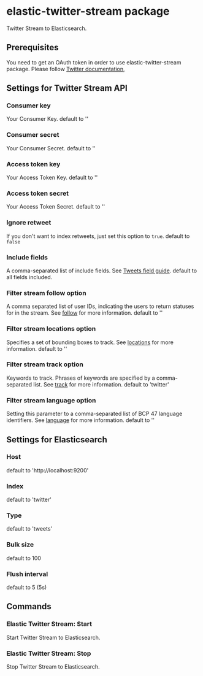 # elastic-twitter-stream package

Twitter Stream to Elasticsearch.


## Prerequisites
You need to get an OAuth token in order to use elastic-twitter-stream package. Please follow  [Twitter documentation](https://dev.twitter.com/docs/auth/tokens-devtwittercom),

## Settings for Twitter Stream API
### Consumer key
Your Consumer Key. default to ''

### Consumer secret
Your Consumer Secret. default to ''

### Access token key
Your Access Token Key. default to ''

### Access token secret
Your Access Token Secret. default to ''

### Ignore retweet
If you don't want to index retweets, just set this option to `true`. default to `false`

### Include fields
A comma-separated list of include fields. See [Tweets field guide](https://dev.twitter.com/overview/api/tweets). default to all fields included.

### Filter stream follow option
A comma separated list of user IDs, indicating the users to return statuses for in the stream. See [follow](https://dev.twitter.com/streaming/overview/request-parameters#follow) for more information. default to ''

### Filter stream locations option
Specifies a set of bounding boxes to track. See [locations](https://dev.twitter.com/streaming/overview/request-parameters#track) for more information. default to ''

### Filter stream track option
Keywords to track. Phrases of keywords are specified by a comma-separated list. See [track](https://dev.twitter.com/streaming/overview/request-parameters#track) for more information. default to 'twitter'

### Filter stream language option
Setting this parameter to a comma-separated list of BCP 47 language identifiers. See [language](https://dev.twitter.com/streaming/overview/request-parameters#track) for more information. default to ''

## Settings for Elasticsearch
### Host
default to 'http://localhost:9200'
### Index
default to 'twitter'
### Type
default to 'tweets'
### Bulk size
default to 100
### Flush interval
default to 5 (5s)

## Commands
### Elastic Twitter Stream: Start
Start Twitter Stream to Elasticsearch.
### Elastic Twitter Stream: Stop
Stop Twitter Stream to Elasticsearch.
